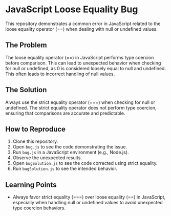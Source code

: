 # JavaScript Loose Equality Bug

This repository demonstrates a common error in JavaScript related to the loose equality operator (==) when dealing with null or undefined values.

## The Problem

The loose equality operator (==) in JavaScript performs type coercion before comparison.  This can lead to unexpected behavior when checking for null or undefined, as 0 is considered loosely equal to null and undefined. This often leads to incorrect handling of null values.

## The Solution

Always use the strict equality operator (===) when checking for null or undefined.  The strict equality operator does not perform type coercion, ensuring that comparisons are accurate and predictable.

## How to Reproduce

1. Clone this repository.
2. Open `bug.js` to see the code demonstrating the issue.
3. Run `bug.js` in a JavaScript environment (e.g., Node.js).
4. Observe the unexpected results.
5. Open `bugSolution.js` to see the code corrected using strict equality.
6. Run `bugSolution.js` to see the intended behavior.

## Learning Points

*   Always favor strict equality (===) over loose equality (==) in JavaScript, especially when handling null or undefined values to avoid unexpected type coercion behaviors. 